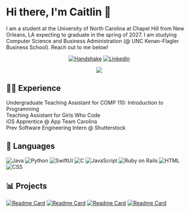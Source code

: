 # Hi there, I'm Caitlin 👋

I am a student at the University of North Carolina at Chapel Hill from New Orleans, LA expecting to graduate in the spring of 2027. I am studying Computer Science and Business Administration (@ UNC Kenan-Flagler Business School). Reach out to me below! 

<div align = "center"> 
  
  [![Handshake](https://img.shields.io/badge/Handshake-red)](https://app.joinhandshake.com/profiles/49733713)
  [![LinkedIn](https://img.shields.io/badge/LinkedIn-blue)](https://www.linkedin.com/in/caitlin-estrada/)
</div>
<div align = "center">
  <img src = "https://api.visitorbadge.io/api/visitors?path=https%3A%2F%2Fgithub.com%2Fcaitlinestrada27%2Fcaitlinestrada27&label=Visitors&countColor=%23f47373"/>
</div>

## 👩‍💼 Experience
Undergraduate Teaching Assistant for COMP 110: Introduction to Programming <br/>
Teaching Assistant for Girls Who Code <br/>
iOS Apprentice @ App Team Carolina <br/>
Prev Software Engineering Intern @ Shutterstock 

## 📖 Languages

![Java](https://img.shields.io/badge/-Java-%23F89820?style=flat-square&logo=java&logoColor=white)
![Python](https://img.shields.io/badge/-Python-%233776AB?style=flat-square&logo=python&logoColor=white)
![SwiftUI](https://img.shields.io/badge/-SwiftUI-%23000000?style=flat-square&logo=swift&logoColor=white)
![C](https://img.shields.io/badge/-C-%2300599C?style=flat-square&logo=c&logoColor=white)
![JavaScript](https://img.shields.io/badge/-JavaScript-%23F7DF1E?style=flat-square&logo=javascript&logoColor=black)
![Ruby on Rails](https://img.shields.io/badge/-Ruby%20on%20Rails-%23CC0000?style=flat-square&logo=ruby-on-rails&logoColor=white)
![HTML](https://img.shields.io/badge/-HTML-%23E34F26?style=flat-square&logo=html5&logoColor=white)
![CSS](https://img.shields.io/badge/-CSS-%231572B6?style=flat-square&logo=css3&logoColor=white)

## 📊 Projects

[![Readme Card](https://github-readme-stats.vercel.app/api/pin/?username=caitlinestrada27&repo=heelhouse)]([https://github.com/caitlinestrada27/heelhouse])
[![Readme Card](https://github-readme-stats.vercel.app/api/pin/?username=caitlinestrada27&repo=pokemon)]([https://github.com/caitlinestrada27/pokemon])
[![Readme Card](https://github-readme-stats.vercel.app/api/pin/?username=caitlinestrada27&repo=f24-apprenticeship-final-communitycare-caitlinestrada27)]([https://github.com/caitlinestrada27/f24-apprenticeship-final-communitycare-caitlinestrada27])
[![Readme Card](https://github-readme-stats.vercel.app/api/pin/?username=caitlinestrada27&repo=s24-academy-final-wordle-caitlinestrada27)]([[https://github.com/caitlinestrada27/f24-apprenticeship-final-communitycare-caitlinestrada27](https://github.com/caitlinestrada27/s24-academy-final-wordle-caitlinestrada27)])
